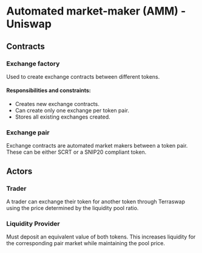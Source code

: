 # Automated market-maker (AMM) - Uniswap

## Contracts

### Exchange factory
Used to create exchange contracts between different tokens.

#### Responsibilities and constraints:
 * Creates new exchange contracts.
 * Can create only one exchange per token pair.
 * Stores all existing exchanges created.

### Exchange pair
Exchange contracts are automated market makers between a token pair. These can be either SCRT or a SNIP20 compliant token.

## Actors

### Trader
A trader can exchange their token for another token through Terraswap using the price determined by the liquidity pool ratio.

### Liquidity Provider
Must deposit an equivalent value of both tokens. This increases liquidity for the corresponding pair market while maintaining the pool price.

